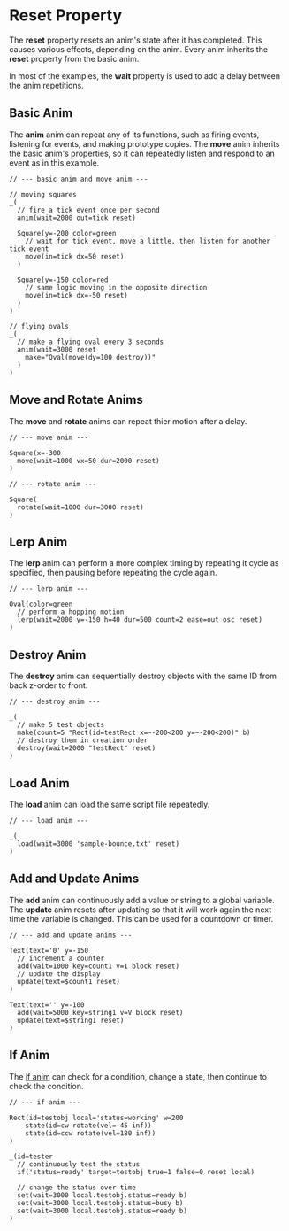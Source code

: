 # Reset Property

The **reset** property resets an anim's state after it has completed.  This causes various effects, depending on the anim. Every anim inherits the **reset** property from the basic anim.

In most of the examples, the **wait** property is used to add a delay between the anim repetitions.

## Basic Anim

The **anim** anim can repeat any of its functions, such as firing events, listening for events, and making prototype copies. The **move** anim inherits the basic anim's properties, so it can repeatedly listen and respond to an event as in this example.

```script
// --- basic anim and move anim ---

// moving squares
_(
  // fire a tick event once per second
  anim(wait=2000 out=tick reset)

  Square(y=-200 color=green
    // wait for tick event, move a little, then listen for another tick event
    move(in=tick dx=50 reset)
  )

  Square(y=-150 color=red
    // same logic moving in the opposite direction
    move(in=tick dx=-50 reset)
  )
)

// flying ovals
_(
  // make a flying oval every 3 seconds
  anim(wait=3000 reset
    make="Oval(move(dy=100 destroy))"
  )
)
```

## Move and Rotate Anims

The **move** and **rotate** anims can repeat thier motion after a delay.

```script
// --- move anim ---

Square(x=-300
  move(wait=1000 vx=50 dur=2000 reset)
)

// --- rotate anim ---

Square(
  rotate(wait=1000 dur=3000 reset)
)
```

## Lerp Anim

The **lerp** anim can perform a more complex timing by repeating it cycle as specified, then pausing before repeating the cycle again.

```script
// --- lerp anim ---

Oval(color=green
  // perform a hopping motion
  lerp(wait=2000 y=-150 h=40 dur=500 count=2 ease=out osc reset)
)
```

## Destroy Anim

The **destroy** anim can sequentially destroy objects with the same ID from back z-order to front.

```script
// --- destroy anim ---

_(
  // make 5 test objects
  make(count=5 "Rect(id=testRect x=~-200<200 y=~-200<200)" b)
  // destroy them in creation order
  destroy(wait=2000 "testRect" reset)
)
```

## Load Anim

The **load** anim can load the same script file repeatedly.

```script
// --- load anim ---

_(
  load(wait=3000 'sample-bounce.txt' reset) 
)
```

## Add and Update Anims

The **add** anim can continuously add a value or string to a global variable.  The **update** anim resets after updating so that it will work again the next time the variable is changed.  This can be used for a countdown or timer.

```script
// --- add and update anims ---

Text(text='0' y=-150
  // increment a counter
  add(wait=1000 key=count1 v=1 block reset) 
  // update the display
  update(text=$count1 reset)
)

Text(text='' y=-100
  add(wait=5000 key=string1 v=V block reset) 
  update(text=$string1 reset)
)
```

## If Anim

The [if anim](./anims.md#if--compare) can check for a condition, change a state, then continue to check the condition.

```script
// --- if anim ---

Rect(id=testobj local='status=working' w=200
    state(id=cw rotate(vel=-45 inf))
    state(id=ccw rotate(vel=180 inf))
)

_(id=tester
  // continuously test the status
  if('status=ready' target=testobj true=1 false=0 reset local)

  // change the status over time
  set(wait=3000 local.testobj.status=ready b)
  set(wait=3000 local.testobj.status=busy b)
  set(wait=3000 local.testobj.status=ready b)
)
```
